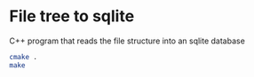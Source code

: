 # File tree to sqlite
C++ program that reads the file structure into an sqlite database

```sh
cmake .
make
```
